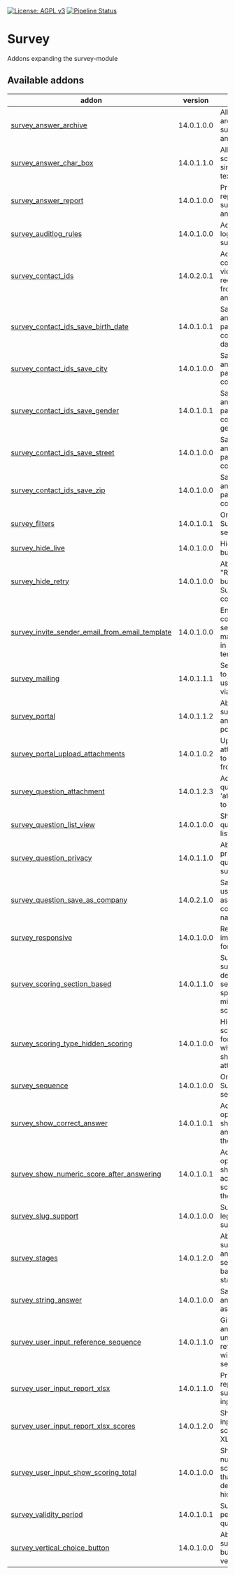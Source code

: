 [![License: AGPL v3](https://img.shields.io/badge/License-AGPL%20v3-blue.svg)](https://www.gnu.org/licenses/agpl-3.0)
[![Pipeline Status](https://gitlab.com/tawasta/odoo/survey/badges/14.0-dev/pipeline.svg)](https://gitlab.com/tawasta/odoo/survey/-/pipelines/)

Survey
======
Addons expanding the survey-module

[//]: # (addons)

Available addons
----------------
addon | version | summary
--- | --- | ---
[survey_answer_archive](survey_answer_archive/) | 14.0.1.0.0 | Allows archiving survey answers
[survey_answer_char_box](survey_answer_char_box/) | 14.0.1.1.0 | Allows scoring a single line text answer
[survey_answer_report](survey_answer_report/) | 14.0.1.0.0 | Print an pdf report from survey answer
[survey_auditlog_rules](survey_auditlog_rules/) | 14.0.1.0.0 | Adds audit log rules for surveys
[survey_contact_ids](survey_contact_ids/) | 14.0.2.0.1 | Add multiple contacts to view and receive mails from survey answer
[survey_contact_ids_save_birth_date](survey_contact_ids_save_birth_date/) | 14.0.1.0.1 | Save survey answer as partner or contact birth date
[survey_contact_ids_save_city](survey_contact_ids_save_city/) | 14.0.1.0.0 | Save survey answer as partner or contact city
[survey_contact_ids_save_gender](survey_contact_ids_save_gender/) | 14.0.1.0.1 | Save survey answer as partner or contact gender
[survey_contact_ids_save_street](survey_contact_ids_save_street/) | 14.0.1.0.0 | Save survey answer as partner or contact street
[survey_contact_ids_save_zip](survey_contact_ids_save_zip/) | 14.0.1.0.0 | Save survey answer as partner or contact zip
[survey_filters](survey_filters/) | 14.0.1.0.1 | Order Surveys by sequence
[survey_hide_live](survey_hide_live/) | 14.0.1.0.0 | Hide live button
[survey_hide_retry](survey_hide_retry/) | 14.0.1.0.0 | Ability to hide "Retry" button after Survey completion
[survey_invite_sender_email_from_email_template](survey_invite_sender_email_from_email_template/) | 14.0.1.0.0 | Enable configuring sender e-mail address in e-mail template
[survey_mailing](survey_mailing/) | 14.0.1.1.1 | Send emails to survey user partners via chatter
[survey_portal](survey_portal/) | 14.0.1.1.2 | Ability to view survey answers in portal
[survey_portal_upload_attachments](survey_portal_upload_attachments/) | 14.0.1.0.2 | Upload attachments to surveys from portal
[survey_question_attachment](survey_question_attachment/) | 14.0.1.2.3 | Adds a new question type 'attachment' to survey
[survey_question_list_view](survey_question_list_view/) | 14.0.1.0.0 | Show survey questions in a list view
[survey_question_privacy](survey_question_privacy/) | 14.0.1.1.0 | Ability to add privacies as questions to survey
[survey_question_save_as_company](survey_question_save_as_company/) | 14.0.2.1.0 | Save the user's answer as its company name
[survey_responsive](survey_responsive/) | 14.0.1.0.0 | Responsivity improvements for survey
[survey_scoring_section_based](survey_scoring_section_based/) | 14.0.1.1.0 | Survey success can depend on section-specific minimum scores
[survey_scoring_type_hidden_scoring](survey_scoring_type_hidden_scoring/) | 14.0.1.0.0 | Hidden scoring type for surveys which is not shown to attendees
[survey_sequence](survey_sequence/) | 14.0.1.0.0 | Order Surveys by sequence
[survey_show_correct_answer](survey_show_correct_answer/) | 14.0.1.0.1 | Adds an option to show correct answers after the survey
[survey_show_numeric_score_after_answering](survey_show_numeric_score_after_answering/) | 14.0.1.0.1 | Adds an option to show achieved score after the survey
[survey_slug_support](survey_slug_support/) | 14.0.1.0.0 | Support for legacy slug survey URLs
[survey_stages](survey_stages/) | 14.0.1.2.0 | Ability to edit survey answers and send mail based on stages
[survey_string_answer](survey_string_answer/) | 14.0.1.0.0 | Save each answer value as string
[survey_user_input_reference_sequence](survey_user_input_reference_sequence/) | 14.0.1.1.0 | Give survey answers a unique reference with sequence
[survey_user_input_report_xlsx](survey_user_input_report_xlsx/) | 14.0.1.1.0 | Print an xlsx report from survey user inputs
[survey_user_input_report_xlsx_scores](survey_user_input_report_xlsx_scores/) | 14.0.1.2.0 | Show user input report scores in XLSX report
[survey_user_input_show_scoring_total](survey_user_input_show_scoring_total/) | 14.0.1.0.0 | Shows the numeric total score field that is by default hidden
[survey_validity_period](survey_validity_period/) | 14.0.1.0.1 | Survey: period of qualification
[survey_vertical_choice_button](survey_vertical_choice_button/) | 14.0.1.0.0 | Ability to align survey choice buttons vertically

[//]: # (end addons)
